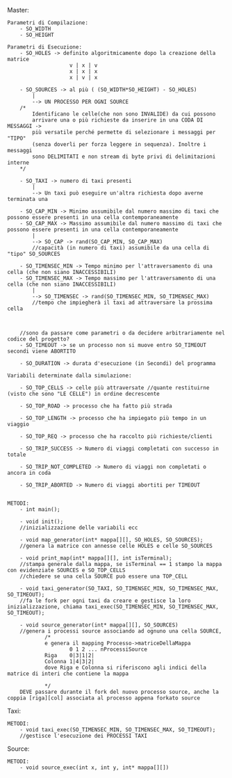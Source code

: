 Master:

    Parametri di Compilazione:
        - SO_WIDTH
        - SO_HEIGHT
        
    Parametri di Esecuzione:
        - SO_HOLES -> definito algoritmicamente dopo la creazione della matrice
                        v | x | v
                        x | x | x
                        x | v | x

        - SO_SOURCES -> al più ( (SO_WIDTH*SO_HEIGHT) - SO_HOLES)
            |
            --> UN PROCESSO PER OGNI SOURCE 
        /*
            Identificano le celle(che non sono INVALIDE) da cui possono
            arrivare una o più richieste da inserire in una CODA DI MESSAGGI -> 
            più versatile perché permette di selezionare i messaggi per "TIPO" 
            (senza doverli per forza leggere in sequenza). Inoltre i messaggi 
            sono DELIMITATI e non stream di byte privi di delimitazioni interne
        */

        - SO_TAXI -> numero di taxi presenti
            |
            --> Un taxi può eseguire un'altra richiesta dopo averne terminata una

        - SO_CAP_MIN -> Minimo assumibile dal numero massimo di taxi che possono essere presenti in una cella contemporaneamente
        - SO_CAP_MAX -> Massimo assumibile dal numero massimo di taxi che possono essere presenti in una cella contemporaneamente
            |
            --> SO_CAP -> rand(SO_CAP_MIN, SO_CAP_MAX)
            //capacità (in numero di taxi) assumibile da una cella di "tipo" SO_SOURCES

        - SO_TIMENSEC_MIN -> Tempo minimo per l'attraversamento di una cella (che non siano INACCESSIBILI)
        - SO_TIMENSEC_MAX -> Tempo massimo per l'attraversamento di una cella (che non siano INACCESSIBILI)
            |
            --> SO_TIMENSEC -> rand(SO_TIMENSEC_MIN, SO_TIMENSEC_MAX)
            //tempo che impiegherà il taxi ad attraversare la prossima cella 



        //sono da passare come parametri o da decidere arbitrariamente nel codice del progetto?
        - SO_TIMEOUT -> se un processo non si muove entro SO_TIMEOUT secondi viene ABORTITO
        
        - SO_DURATION -> durata d'esecuzione (in Secondi) del programma

    Variabili determinate dalla simulazione:

        - SO_TOP_CELLS -> celle più attraversate //quante restituirne (visto che sono "LE CELLE") in ordine decrescente

        - SO_TOP_ROAD -> processo che ha fatto più strada

        - SO_TOP_LENGTH -> processo che ha impiegato più tempo in un viaggio

        - SO_TOP_REQ -> processo che ha raccolto più richieste/clienti

        - SO_TRIP_SUCCESS -> Numero di viaggi completati con successo in totale

        - SO_TRIP_NOT_COMPLETED -> Numero di viaggi non completati o ancora in coda

        - SO_TRIP_ABORTED -> Numero di viaggi abortiti per TIMEOUT


    METODI:
        - int main();

        - void init(); 
        //inizializzazione delle variabili ecc

        - void map_generator(int* mappa[][], SO_HOLES, SO_SOURCES); 
        //genera la matrice con annesse celle HOLES e celle SO_SOURCES

        - void print_map(int* mappa[][], int isTerminal);
        //stampa generale dalla mappa, se isTerminal == 1 stampo la mappa con evidenziate SOURCES e SO_TOP_CELLS
        //chiedere se una cella SOURCE può essere una TOP_CELL 

        - void taxi_generator(SO_TAXI, SO_TIMENSEC_MIN, SO_TIMENSEC_MAX, SO_TIMEOUT);
        //fa le fork per ogni taxi da creare e gestisce la loro inizializzazione, chiama taxi_exec(SO_TIMENSEC_MIN, SO_TIMENSEC_MAX, SO_TIMEOUT);

        - void source_generator(int* mappa[][], SO_SOURCES)
        //genera i processi source associando ad ognuno una cella SOURCE, 
                /*
                e genera il mapping Processo->matriceDellaMappa
                        0 1 2 ... nProcessiSource
                Riga    0|3|1|2|
                Colonna 1|4|3|2|
                dove Riga e Colonna si riferiscono agli indici della matrice di interi che contiene la mappa
                
                */
        DEVE passare durante il fork del nuovo processo source, anche la coppia [riga][col] associata al processo appena forkato source
        
Taxi:

    METODI:
        - void taxi_exec(SO_TIMENSEC_MIN, SO_TIMENSEC_MAX, SO_TIMEOUT);
        //gestisce l'esecuzione dei PROCESSI TAXI
Source:

    METODI:
        - void source_exec(int x, int y, int* mappa[][])
